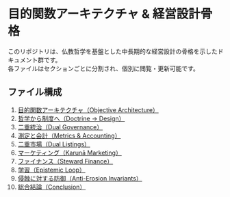 # 目的関数アーキテクチャ & 経営設計骨格

このリポジトリは、仏教哲学を基盤とした中長期的な経営設計の骨格を示したドキュメント群です。  
各ファイルはセクションごとに分割され、個別に閲覧・更新可能です。

## ファイル構成

1. [目的関数アーキテクチャ（Objective Architecture）](./docs/01_objective_architecture.md)  
2. [哲学から制度へ（Doctrine → Design）](./docs/02_doctrine_to_design.md)  
3. [二重統治（Dual Governance）](./docs/03_dual_governance.md)  
4. [測定と会計（Metrics & Accounting）](./docs/04_metrics_accounting.md)  
5. [二重市場（Dual Listings）](./docs/05_dual_listings.md)  
6. [マーケティング（Karunā Marketing）](./docs/06_karuna_marketing.md)  
7. [ファイナンス（Steward Finance）](./docs/07_steward_finance.md)  
8. [学習（Epistemic Loop）](./docs/08_epistemic_loop.md)  
9. [侵蝕に対する防御（Anti-Erosion Invariants）](./docs/09_anti_erosion_invariants.md)  
10. [総合結論（Conclusion）](./docs/10_conclusion.md)
